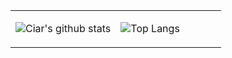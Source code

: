 <table border="0">
<tr border="0" width="100%">
<td width="50%" border="0">

![Ciar's github stats](https://github-readme-stats.vercel.app/api?username=ciarafair&show_icons=true&theme=tokyonight)

</td>

<td width="50%" border="0">

![Top Langs](https://github-readme-stats.vercel.app/api/top-langs/?username=ciarafair&layout=compact&theme=tokyonight)

</td>
</tr>
<table>
